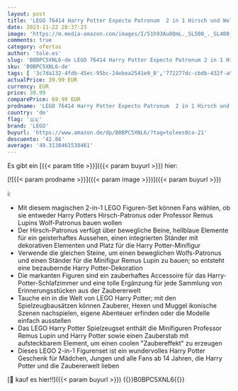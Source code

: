 ```yaml
---
layout: post
title: 'LEGO 76414 Harry Potter Expecto Patronum  2 in 1 Hirsch und Wolf Figur  2-in-1 Figuren-Set  Spielzeug zum Sammeln  Bauen und als Dekoration  Geschenk und Zubehör für Teens  Männer und Frauen'
date: 2023-11-22 20:37:23
image: 'https://m.media-amazon.com/images/I/51h93Au8QmL._SL500_._SL400_.jpg'
comments: true
category: ofertas
author: 'tole.es'
slug: 'B0BPC5XNL6-de LEGO 76414 Harry Potter Expecto Patronum 2 in 1 Hirsch und...'
sku: 'B0BPC5XNL6-de'
tags: [ '3c7da132-4fdb-45ec-95bc-24ebea2541e9_0','772277dc-cbdb-432f-a915-25a321e9ed8c_0','772277dc-cbdb-432f-a915-25a321e9ed8c_3901','772277dc-cbdb-432f-a915-25a321e9ed8c_4401','Arborist Merchandising Root','Bauspielzeug & Konstruktionsspielzeug','Bauspielzeugsets','Custom Stores','LEGO','Selektion1','Self Service','Special Features Stores','Spiele, Spielzeug und Sammlerstücke für große Kinder','Spielzeug','Xmas23 Most wanted Toys','lego','🇩🇪', ]
actualPrice: 39.99 EUR
currency: EUR
price: 39.99
comparePrice: 69.99 EUR
prodname: 'LEGO 76414 Harry Potter Expecto Patronum  2 in 1 Hirsch und Wolf Figur  2-in-1 Figuren-Set  Spielzeug zum Sammeln  Bauen und als Dekoration  Geschenk und Zubehör für Teens  Männer und Frauen'
country: 'de'
flag: '🇩🇪'
brand: 'LEGO'
buyurl: 'https://www.amazon.de/dp/B0BPC5XNL6/?tag=tolees0ca-21'
descuento: '42.86'
average: '49.3138461538461'
---
```


Es gibt ein [{{< param title >}}]({{< param buyurl >}}) hier:

[![{{< param prodname >}}]({{< param image >}})]({{< param buyurl >}})

ℹ️:

- Mit diesem magischen 2-in-1 LEGO Figuren-Set können Fans wählen, ob sie entweder Harry Potters Hirsch-Patronus oder Professor Remus Lupins Wolf-Patronus bauen wollen
- Der Hirsch-Patronus verfügt über bewegliche Beine, hellblaue Elemente für ein geisterhaftes Aussehen, einen integrierten Ständer mit dekorativen Elementen und Platz für die Harry Potter-Minifigur
- Verwende die gleichen Steine, um einen beweglichen Wolfs-Patronus und einen Ständer für die Minifigur Remus Lupin zu bauen; so entsteht eine bezaubernde Harry Potter-Dekoration
- Die markanten Figuren sind ein zauberhaftes Accessoire für das Harry-Potter-Schlafzimmer und eine tolle Ergänzung für jede Sammlung von Erinnerungsstücken aus der Zaubererwelt
- Tauche ein in die Welt von LEGO Harry Potter; mit den Spielzeugbausätzen können Zauberer, Hexen und Muggel ikonische Szenen nachspielen, eigene Abenteuer erfinden oder die Modelle einfach ausstellen
- Das LEGO Harry Potter Spielzeugset enthält die Minifiguren Professor Remus Lupin und Harry Potter sowie einen Zauberstab mit aufsteckbarem Element, um einen coolen "Zaubereffekt" zu erzeugen
- Dieses LEGO 2-in-1 Figurenset ist ein wundervolles Harry Potter Geschenk für Mädchen, Jungen und alle Fans ab 14 Jahren, die Harry Potter und die Zaubererwelt lieben

[🛒 kauf es hier!!]({{< param buyurl >}})
{{<world>}}B0BPC5XNL6{{</world>}}
